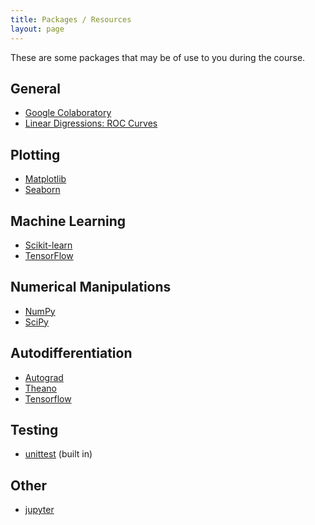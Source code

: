 ```yaml
---
title: Packages / Resources
layout: page
---
```


These are some packages that may be of use to you during the course.

## General

- [Google Colaboratory](https://colab.research.google.com/)
- [Linear Digressions: ROC Curves](http://lineardigressions.com/episodes/2020/6/21/rock-the-roc-curve)

## Plotting

- [Matplotlib](https://matplotlib.org)
- [Seaborn](https://seaborn.pydata.org)

## Machine Learning

- [Scikit-learn](http://scikit-learn.org/stable/)
- [TensorFlow](https://www.tensorflow.org)

## Numerical Manipulations

- [NumPy](http://www.numpy.org)
- [SciPy](https://www.scipy.org)

## Autodifferentiation

- [Autograd](https://github.com/HIPS/autograd)
- [Theano](http://deeplearning.net/software/theano/)
- [Tensorflow](https://www.tensorflow.org)

## Testing

- [unittest](https://docs.python.org/3/library/unittest.html#) (built in)

## Other

- [jupyter](http://jupyter.org)
